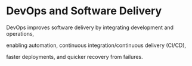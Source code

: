 # DevOps and Software Delivery

DevOps improves software delivery by integrating development and operations,

enabling automation, continuous integration/continuous delivery (CI/CD),

faster deployments, and quicker recovery from failures.

